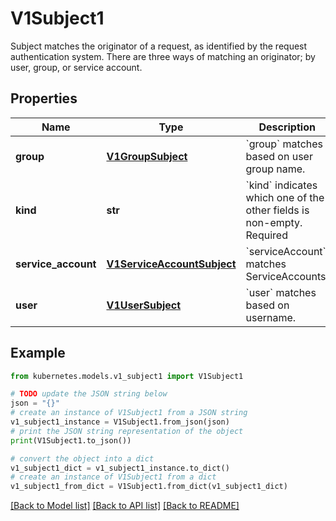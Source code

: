 # V1Subject1

Subject matches the originator of a request, as identified by the request authentication system. There are three ways of matching an originator; by user, group, or service account.

## Properties

Name | Type | Description | Notes
------------ | ------------- | ------------- | -------------
**group** | [**V1GroupSubject**](V1GroupSubject.md) | &#x60;group&#x60; matches based on user group name. | [optional] 
**kind** | **str** | &#x60;kind&#x60; indicates which one of the other fields is non-empty. Required | [default to '']
**service_account** | [**V1ServiceAccountSubject**](V1ServiceAccountSubject.md) | &#x60;serviceAccount&#x60; matches ServiceAccounts. | [optional] 
**user** | [**V1UserSubject**](V1UserSubject.md) | &#x60;user&#x60; matches based on username. | [optional] 

## Example

```python
from kubernetes.models.v1_subject1 import V1Subject1

# TODO update the JSON string below
json = "{}"
# create an instance of V1Subject1 from a JSON string
v1_subject1_instance = V1Subject1.from_json(json)
# print the JSON string representation of the object
print(V1Subject1.to_json())

# convert the object into a dict
v1_subject1_dict = v1_subject1_instance.to_dict()
# create an instance of V1Subject1 from a dict
v1_subject1_from_dict = V1Subject1.from_dict(v1_subject1_dict)
```
[[Back to Model list]](../README.md#documentation-for-models) [[Back to API list]](../README.md#documentation-for-api-endpoints) [[Back to README]](../README.md)


